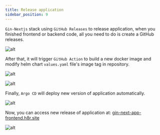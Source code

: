 ```yaml
---
title: Release application
sidebar_position: 9
---
```


`Gin-Nextjs` stack using `GitHub Releases` to release application, when you finished frontend or backend code, all you need to do is create a GitHub releases.

![alt](/img/tutorial/01-gin-next/github-release.png)

After that, it will trigger `GitHub Action` to build a new docker image and modify helm chart `values.yaml` file's image tag in repository.

![alt](/img/tutorial/01-gin-next/github-action-release.png)

![alt](/img/tutorial/01-gin-next/github-action-release-modify-helm.png)

Finally, `Argo CD` will deploy new version of application automatically.

![alt](/img/tutorial/01-gin-next/login-argocd.png)

Now, you can access new release of application at: [gin-next-app-frontend.h8r.site](http://gin-next-app-frontend.h8r.site)

![alt](/img/tutorial/01-gin-next/release-application.png)
